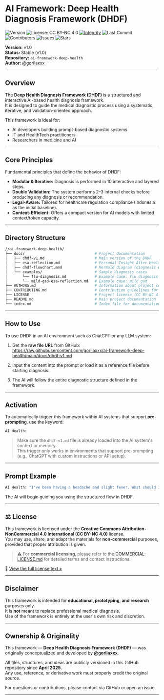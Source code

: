 # AI Framework: Deep Health Diagnosis Framework (DHDF)

![Version](https://img.shields.io/badge/version-1.0.0-blue)
![License: CC BY-NC 4.0](https://img.shields.io/badge/License-CC%20BY--NC%204.0-lightgrey.svg)
[![Integrity](https://img.shields.io/badge/integrity-sha256-blue)](./version.json)
![Last Commit](https://img.shields.io/github/last-commit/gorilaxxx/ai-framework-deep-health)
![Contributors](https://img.shields.io/github/contributors/gorilaxxx/ai-framework-deep-health)
![Issues](https://img.shields.io/github/issues/gorilaxxx/ai-framework-deep-health)
![Stars](https://img.shields.io/github/stars/gorilaxxx/ai-framework-deep-health)

**Version:** v1.0<br>
**Status:** Stable (v1.0)<br>
**Repository:** `ai-framework-deep-health`<br>
**Author:** [@gorilaxxx](https://github.com/gorilaxxx)

---

## Overview

The **Deep Health Diagnosis Framework (DHDF)** is a structured and interactive AI-based health diagnosis framework.  
It is designed to guide the medical diagnostic process using a systematic, iterative, and validation-oriented approach.

This framework is ideal for:
- AI developers building prompt-based diagnostic systems
- IT and HealthTech practitioners
- Researchers in medicine and AI

---

## Core Principles

Fundamental principles that define the behavior of DHDF:

- **Modular & Iterative:** Diagnosis is performed in 10 interactive and layered steps.
- **Double Validation:** The system performs 2–3 internal checks before producing any diagnosis or recommendation.
- **Legal-Aware:** Tailored for healthcare regulation compliance (Indonesia as the initial baseline).
- **Context-Efficient:** Offers a compact version for AI models with limited context/token capacity.

---

## Directory Structure

```bash
//ai-framework-deep-health/
├── docs/                                # Project documentation
│   ├── dhdf-v1.md                       # Main version of the DHDF
│   ├── esa-reflection.md                # Personal Insight After Health Diagnosis
│   ├── dhdf-flowchart.mmd               # Mermaid diagram (diagnosis workflow)
│   └── examples/                        # Sample diagnosis cases
│       └── flu-diagnosis.md             # Example case: flu diagnosis
│       └── mild-gad-esa-reflection.md   # Example case: mild gad
├── AUTHORS.md                           # Information about project contributors
├── CONTRIBUTING.md                      # Contribution guidelines for this project
├── LICENSE                              # Project license (CC BY-NC 4.0)
├── README.md                            # Main project documentation
└── index.md                             # Index file for documentation
```

---

## How to Use

To use DHDF in an AI environment such as ChatGPT or any LLM system:

1. Get the **raw file URL** from GitHub:  
   https://raw.githubusercontent.com/gorilaxxx/ai-framework-deep-health/main/docs/dhdf-v1.md

2. Input the content into the prompt or load it as a reference file before starting diagnosis.

3. The AI will follow the entire diagnostic structure defined in the framework.

---

## Activation

To automatically trigger this framework within AI systems that support **pre-prompting**, use the keyword:

```bash
AI Health:
```

> Make sure the `dhdf-v1.md` file is already loaded into the AI system's context or memory.  
> This trigger only works in environments that support pre-prompting (e.g., ChatGPT with custom instructions or API setup).

---

## Prompt Example

```bash
AI Health: "I've been having a headache and slight fever. What should I check?"
```

The AI will begin guiding you using the structured flow in DHDF.

---

## ⚖️ License

This framework is licensed under the **Creative Commons Attribution-NonCommercial 4.0 International (CC BY-NC 4.0)** license.  
You may use, share, and adapt the materials for **non-commercial** purposes, provided that proper attribution is given.

> ⚠️ For **commercial licensing**, please refer to the [COMMERCIAL-LICENSE.md](./COMMERCIAL-LICENSE.md) for detailed terms and contact instructions.

🔗 [View the full license text »](https://creativecommons.org/licenses/by-nc/4.0/)

---

## Disclaimer

This framework is intended for **educational, prototyping, and research** purposes only.  
It is **not** meant to replace professional medical diagnosis.  
Use of the framework is entirely at the user's own risk and discretion.

---

## Ownership & Originality

This framework — **Deep Health Diagnosis Framework (DHDF)** — was originally conceptualized and developed by **[@gorilaxxx](https://github.com/gorilaxxx)**.

All files, structures, and ideas are publicly versioned in this GitHub repository since **April 2025**.  
Any use, reference, or derivative work must properly credit the original source.

For questions or contributions, please contact via GitHub or open an issue.

---
